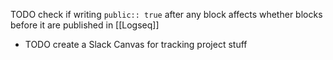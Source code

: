 TODO check if writing `public:: true` after any block affects whether blocks before it are published in [[Logseq]]

- TODO create a Slack Canvas for tracking project stuff